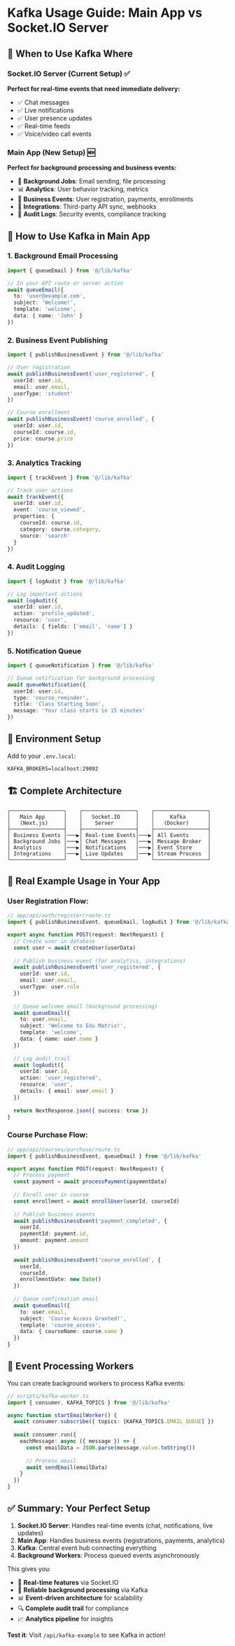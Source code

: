 # Kafka Usage Guide: Main App vs Socket.IO Server

## 🎯 **When to Use Kafka Where**

### **Socket.IO Server (Current Setup) ✅**
**Perfect for real-time events that need immediate delivery:**
- ✅ Chat messages
- ✅ Live notifications  
- ✅ User presence updates
- ✅ Real-time feeds
- ✅ Voice/video call events

### **Main App (New Setup) 🆕**
**Perfect for background processing and business events:**
- 🔄 **Background Jobs**: Email sending, file processing
- 📊 **Analytics**: User behavior tracking, metrics
- 🏢 **Business Events**: User registration, payments, enrollments
- 🔗 **Integrations**: Third-party API sync, webhooks
- 📝 **Audit Logs**: Security events, compliance tracking

## 🚀 **How to Use Kafka in Main App**

### 1. **Background Email Processing**
```typescript
import { queueEmail } from '@/lib/kafka'

// In your API route or server action
await queueEmail({
  to: 'user@example.com',
  subject: 'Welcome!',
  template: 'welcome',
  data: { name: 'John' }
})
```

### 2. **Business Event Publishing**
```typescript
import { publishBusinessEvent } from '@/lib/kafka'

// User registration
await publishBusinessEvent('user_registered', {
  userId: user.id,
  email: user.email,
  userType: 'student'
})

// Course enrollment
await publishBusinessEvent('course_enrolled', {
  userId: user.id,
  courseId: course.id,
  price: course.price
})
```

### 3. **Analytics Tracking**
```typescript
import { trackEvent } from '@/lib/kafka'

// Track user actions
await trackEvent({
  userId: user.id,
  event: 'course_viewed',
  properties: {
    courseId: course.id,
    category: course.category,
    source: 'search'
  }
})
```

### 4. **Audit Logging**
```typescript
import { logAudit } from '@/lib/kafka'

// Log important actions
await logAudit({
  userId: user.id,
  action: 'profile_updated',
  resource: 'user',
  details: { fields: ['email', 'name'] }
})
```

### 5. **Notification Queue**
```typescript
import { queueNotification } from '@/lib/kafka'

// Queue notification for background processing
await queueNotification({
  userId: user.id,
  type: 'course_reminder',
  title: 'Class Starting Soon',
  message: 'Your class starts in 15 minutes'
})
```

## 🔧 **Environment Setup**

Add to your `.env.local`:
```env
KAFKA_BROKERS=localhost:29092
```

## 🏗️ **Complete Architecture**

```
┌─────────────────┐    ┌─────────────────┐    ┌─────────────────┐
│   Main App      │    │   Socket.IO     │    │     Kafka       │
│   (Next.js)     │    │    Server       │    │   (Docker)      │
├─────────────────┤    ├─────────────────┤    ├─────────────────┤
│ Business Events │───▶│ Real-time Events│───▶│ All Events      │
│ Background Jobs │───▶│ Chat Messages   │───▶│ Message Broker  │
│ Analytics       │───▶│ Notifications   │───▶│ Event Store     │
│ Integrations    │───▶│ Live Updates    │───▶│ Stream Process  │
└─────────────────┘    └─────────────────┘    └─────────────────┘
```

## 📝 **Real Example Usage in Your App**

### User Registration Flow:
```typescript
// app/api/auth/register/route.ts
import { publishBusinessEvent, queueEmail, logAudit } from '@/lib/kafka'

export async function POST(request: NextRequest) {
  // Create user in database
  const user = await createUser(userData)
  
  // Publish business event (for analytics, integrations)
  await publishBusinessEvent('user_registered', {
    userId: user.id,
    email: user.email,
    userType: user.role
  })
  
  // Queue welcome email (background processing)
  await queueEmail({
    to: user.email,
    subject: 'Welcome to Edu Matrix!',
    template: 'welcome',
    data: { name: user.name }
  })
  
  // Log audit trail
  await logAudit({
    userId: user.id,
    action: 'user_registered',
    resource: 'user',
    details: { email: user.email }
  })
  
  return NextResponse.json({ success: true })
}
```

### Course Purchase Flow:
```typescript
// app/api/courses/purchase/route.ts
import { publishBusinessEvent, queueEmail } from '@/lib/kafka'

export async function POST(request: NextRequest) {
  // Process payment
  const payment = await processPayment(paymentData)
  
  // Enroll user in course
  const enrollment = await enrollUser(userId, courseId)
  
  // Publish business events
  await publishBusinessEvent('payment_completed', {
    userId,
    paymentId: payment.id,
    amount: payment.amount
  })
  
  await publishBusinessEvent('course_enrolled', {
    userId,
    courseId,
    enrollmentDate: new Date()
  })
  
  // Queue confirmation email
  await queueEmail({
    to: user.email,
    subject: 'Course Access Granted!',
    template: 'course_access',
    data: { courseName: course.name }
  })
}
```

## 🔄 **Event Processing Workers**

You can create background workers to process Kafka events:

```typescript
// scripts/kafka-worker.ts
import { consumer, KAFKA_TOPICS } from '@/lib/kafka'

async function startEmailWorker() {
  await consumer.subscribe({ topics: [KAFKA_TOPICS.EMAIL_QUEUE] })
  
  await consumer.run({
    eachMessage: async ({ message }) => {
      const emailData = JSON.parse(message.value.toString())
      
      // Process email
      await sendEmail(emailData)
    }
  })
}
```

## ✅ **Summary: Your Perfect Setup**

1. **Socket.IO Server**: Handles real-time events (chat, notifications, live updates)
2. **Main App**: Handles business events (registrations, payments, analytics)
3. **Kafka**: Central event hub connecting everything
4. **Background Workers**: Process queued events asynchronously

This gives you:
- 🚀 **Real-time features** via Socket.IO
- 🔄 **Reliable background processing** via Kafka
- 📊 **Event-driven architecture** for scalability
- 🔍 **Complete audit trail** for compliance
- 📈 **Analytics pipeline** for insights

**Test it**: Visit `/api/kafka-example` to see Kafka in action!
